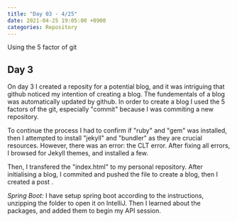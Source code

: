 ```yaml
---
title: "Day 03 - 4/25"
date: 2021-04-25 19:05:00 +0900
categories: Repository
---
```

Using the 5 factor of git
## **Day 3**

On day 3 I created a reposity for a potential blog, and it was intriguing that github noticed my intention of creating a blog. The fundementals of a blog was automatically updated by github. In order to create a blog I used the 5 factors of the git, especially "commit" because I was commiting a new repository. 

To continue the process I had to confirm if "ruby" and "gem" was installed, then I attempted to install "jekyll" and "bundler" as they are crucial resources. However, there was an error: the CLT error. After fixing all errors, I browsed for Jekyll themes, and installed a few. 

Then, I transfered the "index.html" to my personal repository. After initialising a blog, I commited and pushed the file to create a blog, then I created a post .

*Spring Boot:*
I have setup spring boot according to the instructions, unzipping the folder to open it on IntelliJ. Then I learned about the packages, and added them to begin my API session.
